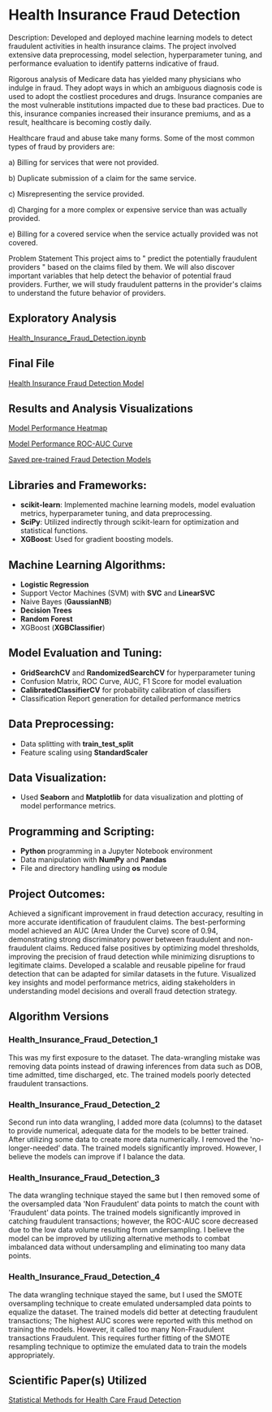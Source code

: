# Health Insurance Fraud Detection

Description: Developed and deployed machine learning models to detect fraudulent activities in health insurance claims. The project involved extensive data preprocessing, model selection, hyperparameter tuning, and performance evaluation to identify patterns indicative of fraud.

Rigorous analysis of Medicare data has yielded many physicians who indulge in fraud. They adopt ways in which an ambiguous diagnosis code is used to adopt the costliest procedures and drugs. Insurance companies are the most vulnerable institutions impacted due to these bad practices. Due to this, insurance companies increased their insurance premiums, and as a result, healthcare is becoming costly daily.

Healthcare fraud and abuse take many forms. Some of the most common types of fraud by providers are:

a) Billing for services that were not provided.

b) Duplicate submission of a claim for the same service.

c) Misrepresenting the service provided.

d) Charging for a more complex or expensive service than was actually provided.

e) Billing for a covered service when the service actually provided was not covered.

Problem Statement
This project aims to " predict the potentially fraudulent providers " based on the claims filed by them. We will also discover important variables that help detect the behavior of potential fraud providers. Further, we will study fraudulent patterns in the provider's claims to understand the future behavior of providers.

## Exploratory Analysis
[Health_Insurance_Fraud_Detection.ipynb](./Health_Insurance_Fraud_Detection.ipynb)
## Final File
[Health Insurance Fraud Detection Model](./Health_Insurance_Fraud_Detection_Pipeline.py)
## Results and Analysis Visualizations
[Model Performance Heatmap](./output/confusion_matrix_heatmap.png)

[Model Performance ROC-AUC Curve](./output/roc_auc_curve.png)

[Saved pre-trained Fraud Detection Models](./output)

## Libraries and Frameworks:

- **scikit-learn**: Implemented machine learning models, model evaluation metrics, hyperparameter tuning, and data preprocessing.
- **SciPy**: Utilized indirectly through scikit-learn for optimization and statistical functions.
- **XGBoost**: Used for gradient boosting models.

## Machine Learning Algorithms:

- **Logistic Regression**
- Support Vector Machines (SVM) with **SVC** and **LinearSVC**
- Naive Bayes (**GaussianNB**)
- **Decision Trees**
- **Random Forest**
- XGBoost (**XGBClassifier**)

## Model Evaluation and Tuning:

- **GridSearchCV** and **RandomizedSearchCV** for hyperparameter tuning
- Confusion Matrix, ROC Curve, AUC, F1 Score for model evaluation
- **CalibratedClassifierCV** for probability calibration of classifiers
- Classification Report generation for detailed performance metrics

## Data Preprocessing:
- Data splitting with **train_test_split**
- Feature scaling using **StandardScaler**

## Data Visualization:

- Used **Seaborn** and **Matplotlib** for data visualization and plotting of model performance metrics.

## Programming and Scripting:

- **Python** programming in a Jupyter Notebook environment
- Data manipulation with **NumPy** and **Pandas**
- File and directory handling using **os** module

## Project Outcomes:

Achieved a significant improvement in fraud detection accuracy, resulting in more accurate identification of fraudulent claims.
The best-performing model achieved an AUC (Area Under the Curve) score of 0.94, demonstrating strong discriminatory power between fraudulent and non-fraudulent claims.
Reduced false positives by optimizing model thresholds, improving the precision of fraud detection while minimizing disruptions to legitimate claims.
Developed a scalable and reusable pipeline for fraud detection that can be adapted for similar datasets in the future.
Visualized key insights and model performance metrics, aiding stakeholders in understanding model decisions and overall fraud detection strategy.

## Algorithm Versions 
### Health_Insurance_Fraud_Detection_1
This was my first exposure to the dataset. The data-wrangling mistake was removing data points instead of drawing inferences from data such as DOB, time admitted, time discharged, etc. The trained models poorly detected fraudulent transactions.

### Health_Insurance_Fraud_Detection_2
Second run into data wrangling, I added more data (columns) to the dataset to provide numerical, adequate data for the models to be better trained. After utilizing some data to create more data numerically. I removed the 'no-longer-needed' data. The trained models significantly improved. However, I believe the models can improve if I balance the data.

### Health_Insurance_Fraud_Detection_3
The data wrangling technique stayed the same but I then removed some of the oversampled data 'Non Fraudulent' data points to match the count with 'Fraudulent' data points. The trained models significantly improved in catching fraudulent transactions; however, the ROC-AUC score decreased due to the low data volume resulting from undersampling. I believe the model can be improved by utilizing alternative methods to combat imbalanced data without undersampling and eliminating too many data points.

### Health_Insurance_Fraud_Detection_4
The data wrangling technique stayed the same, but I used the SMOTE oversampling technique to create emulated undersampled data points to equalize the dataset. The trained models did better at detecting fraudulent transactions; The highest AUC scores were reported with this method on training the models. However, it called too many Non-Fraudulent transactions Fraudulent. This requires further fitting of the SMOTE resampling technique to optimize the emulated data to train the models appropriately.

## Scientific Paper(s) Utilized
[Statistical Methods for Health Care Fraud Detection](https://cpb-us-w2.wpmucdn.com/sites.gatech.edu/dist/4/216/files/2015/09/p70-Statistical-Methods-for-Health-Care-Fraud-Detection.pdf)
